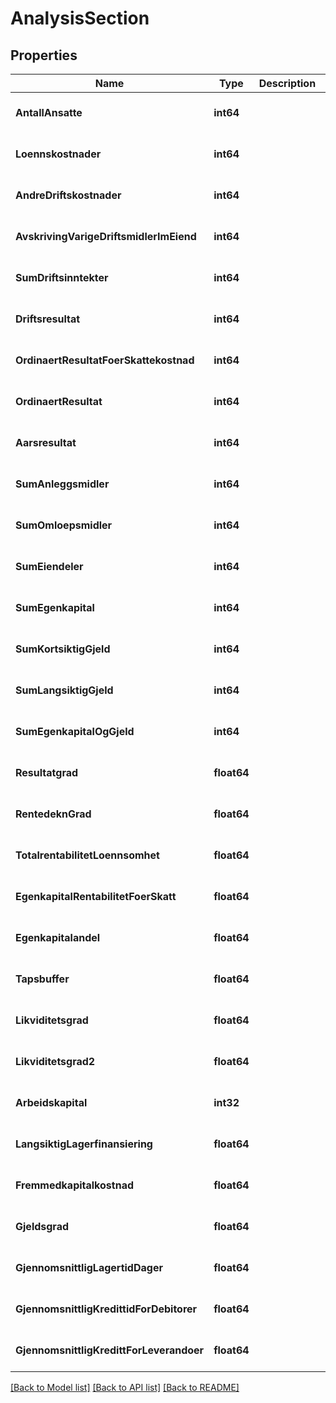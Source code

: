 # AnalysisSection

## Properties
Name | Type | Description | Notes
------------ | ------------- | ------------- | -------------
**AntallAnsatte** | **int64** |  | [optional] [default to null]
**Loennskostnader** | **int64** |  | [optional] [default to null]
**AndreDriftskostnader** | **int64** |  | [optional] [default to null]
**AvskrivingVarigeDriftsmidlerImEiend** | **int64** |  | [optional] [default to null]
**SumDriftsinntekter** | **int64** |  | [optional] [default to null]
**Driftsresultat** | **int64** |  | [optional] [default to null]
**OrdinaertResultatFoerSkattekostnad** | **int64** |  | [optional] [default to null]
**OrdinaertResultat** | **int64** |  | [optional] [default to null]
**Aarsresultat** | **int64** |  | [optional] [default to null]
**SumAnleggsmidler** | **int64** |  | [optional] [default to null]
**SumOmloepsmidler** | **int64** |  | [optional] [default to null]
**SumEiendeler** | **int64** |  | [optional] [default to null]
**SumEgenkapital** | **int64** |  | [optional] [default to null]
**SumKortsiktigGjeld** | **int64** |  | [optional] [default to null]
**SumLangsiktigGjeld** | **int64** |  | [optional] [default to null]
**SumEgenkapitalOgGjeld** | **int64** |  | [optional] [default to null]
**Resultatgrad** | **float64** |  | [optional] [default to null]
**RentedeknGrad** | **float64** |  | [optional] [default to null]
**TotalrentabilitetLoennsomhet** | **float64** |  | [optional] [default to null]
**EgenkapitalRentabilitetFoerSkatt** | **float64** |  | [optional] [default to null]
**Egenkapitalandel** | **float64** |  | [optional] [default to null]
**Tapsbuffer** | **float64** |  | [optional] [default to null]
**Likviditetsgrad** | **float64** |  | [optional] [default to null]
**Likviditetsgrad2** | **float64** |  | [optional] [default to null]
**Arbeidskapital** | **int32** |  | [optional] [default to null]
**LangsiktigLagerfinansiering** | **float64** |  | [optional] [default to null]
**Fremmedkapitalkostnad** | **float64** |  | [optional] [default to null]
**Gjeldsgrad** | **float64** |  | [optional] [default to null]
**GjennomsnittligLagertidDager** | **float64** |  | [optional] [default to null]
**GjennomsnittligKredittidForDebitorer** | **float64** |  | [optional] [default to null]
**GjennomsnittligKredittForLeverandoer** | **float64** |  | [optional] [default to null]

[[Back to Model list]](../README.md#documentation-for-models) [[Back to API list]](../README.md#documentation-for-api-endpoints) [[Back to README]](../README.md)

